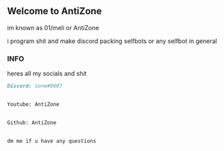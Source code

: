 ## Welcome to AntiZone

im known as 01/meli or AntiZone

i program shit and make discord packing selfbots or any selfbot in general 

### INFO

heres all my socials and shit

```markdown
Discord: zone#0007


Youtube: AntiZone


Github: AntiZone


dm me if u have any questions



```
